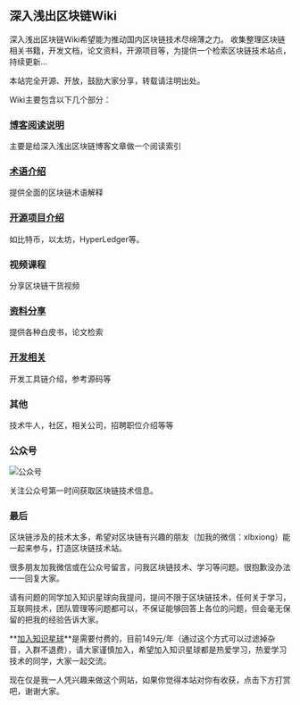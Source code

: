 ## 深入浅出区块链Wiki
深入浅出区块链Wiki希望能为推动国内区块链技术尽绵薄之力。
收集整理区块链相关书籍，开发文档，论文资料，开源项目等，为提供一个检索区块链技术站点，持续更新...

本站完全开源、开放，鼓励大家分享，转载请注明出处。

Wiki主要包含以下几个部分：
### [博客阅读说明](myblog.md)
主要是给深入浅出区块链博客文章做一个阅读索引

### [术语介绍](GLOSSARY.md)
提供全面的区块链术语解释

### [开源项目介绍](opensource.md)
如比特币，以太坊，HyperLedger等。

### 视频课程
分享区块链干货视频 

### [资料分享](resource.md)
提供各种白皮书，论文检索

### [开发相关](dev.md)
开发工具链介绍，参考源码等

### 其他
技术牛人，社区，相关公司，招聘职位介绍等等

### 公众号

![公众号](https://learnblockchain.cn/images/qrcode.jpg)

关注公众号第一时间获取区块链技术信息。

### 最后

区块链涉及的技术太多，希望对区块链有兴趣的朋友（加我的微信：xlbxiong）能一起来参与，打造区块链技术站。

很多朋友加我微信或在公众号留言，问我区块链技术、学习等问题。很抱歉没办法一一回复大家。

请有问题的同学加入知识星球向我提问，提问不限于区块链技术，任何关于学习，互联网技术，团队管理等问题都可以，不保证能够回答上各位的问题，但会毫无保留的把我的经验告诉大家。

**[加入知识星球](https://t.xiaomiquan.com/RfAu7uj)**是需要付费的，目前149元/年（通过这个方式可以过滤掉杂音，入群不退费），请大家谨慎加入，希望加入知识星球都是热爱学习，热爱学习技术的同学，大家一起交流。


现在仅是我一人凭兴趣来做这个网站，如果你觉得本站对你有收获，点击下方打赏吧，谢谢大家。

